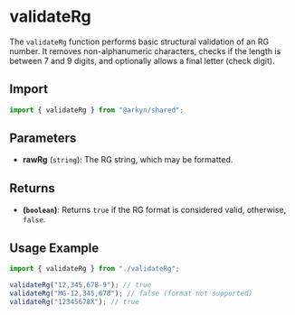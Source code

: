 # validateRg

The `validateRg` function performs basic structural validation of an RG number. It removes non-alphanumeric characters, checks if the length is between 7 and 9 digits, and optionally allows a final letter (check digit).

## Import

```ts
import { validateRg } from "@arkyn/shared";
```

## Parameters

- **rawRg** (`string`): The RG string, which may be formatted.

## Returns

- **(`boolean`)**: Returns `true` if the RG format is considered valid, otherwise, `false`.

## Usage Example

```ts
import { validateRg } from "./validateRg";

validateRg("12,345,678-9"); // true
validateRg("MG-12,345,678"); // false (format not supported)
validateRg("12345678X"); // true
```
